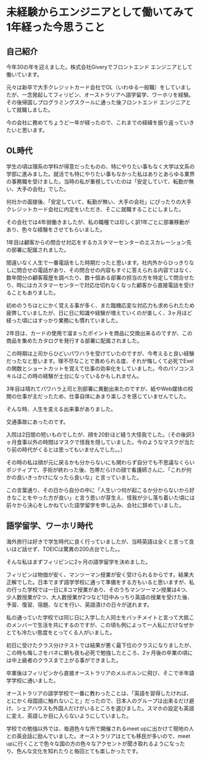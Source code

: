 # 未経験からエンジニアとして働いてみて1年経った今思うこと

## 自己紹介

今年30の年を迎えました。株式会社Giveryでフロントエンド エンジニアとして働いています。

元々は新卒で大手クレジットカード会社でOL（いわゆる一般職）をしていましたが、一念発起してフィリピン、オーストラリアへ語学留学、ワーホリを経験。その後帰国しプログラミングスクールに通った後フロントエンド エンジニアとして就職しました。

今の会社に務めてちょうど一年が経ったので、これまでの経緯を振り返っていきたいと思います。

## OL時代

学生の頃は理系の学科が得意だったものの、特にやりたい事もなく大学は文系の学部に進みました。就活でも特にやりたい事もなかった私はありとあらゆる業界の事務職を受けました。当時の私が重視していたのは「安定していて、転勤が無い、大手の会社」でした。

何社かの面接後、「安定していて、転勤が無い、大手の会社」にぴったりの大手クレジットカード会社に内定をいただき、そこに就職することにしました。

その会社では4年弱働きましたが、私の職種では珍しく訳1年ごとに部署移動があり、色々な経験をさせてもらいました。

1年目は顧客からの問合せ対応をするカスタマーセンターのエスカレーション先の部署に配属されました。

間違いなく人生で一番電話をした時期だったと思います。社内外からひっきりなしに問合せの電話があり、その問合せの内容もすぐに答えられる内容ではなく、数年間分の顧客履歴を調べたり、数十個ある部署の担当の方を特定して問合せたり、時にはカスタマーセンターで対応仕切れなくなった顧客から直接電話を受けることもありました。

初めのうちはとにかく覚える事が多く、また臨機応変な対応力も求められたため疲弊していましたが、日に日に知識や経験が増えていくのが楽しく、3ヶ月ほど経った頃にはすっかり業務にも慣れていました。

2年目は、カードの使用で溜まったポイントを商品に交換出来るのですが、この商品を集めたカタログを発行する部署に配属されました。

この時期は上司からひどいパワハラを受けていたのですが、今考えると良い経験だったなと思います。理不尽なことで責められる度、それが悔しくて必死でExelの関数とショートカットを覚えて仕事の効率化をしていました。今のパソコンスキルはこの時の経験が土台になっているかもしれません。

3年目は晴れてパワハラ上司と別部署に異動出来たのですが、紙やWeb媒体の校閲の仕事が主だったため、仕事自体にあまり楽しさを感じていませんでした。

そんな時、人生を変える出来事がありました。

交通事故にあったのです。

入院は2日間の短いものでしたが、顔を20針ほど縫う大怪我でした。（その後訳3ヶ月食事以外の時間はマスクで怪我を隠していました。今のようなマスクが当たり前の時代がくるとは思ってもいませんでした。。）

その時の私は顔が元に戻るかも分からないにも関わらず自分でも不思議なくらいポジティブで、手術が終わった後、包帯だらけの顔で看護師さんに、「これが何かの良いきっかけになったら良いな」と言っていました。

この言葉通り、その日から自分の中に「人生いつ何が起こるか分からないから好きなことをやった方が良い」と言う思いが芽生え、怪我が少し落ち着いた頃には前々から決心をしかねていた語学留学を申し込み、会社に辞めていました。

## 語学留学、ワーホリ時代

海外旅行は好きで学生時代に良く行っていましたが、当時英語は全くと言って良いほど話せず、TOEICは驚異の200点台でした。。

そんな私はまずフィリピンに2ヶ月の語学留学を決めました。

フィリピンは物価が安く、マンツーマン授業が安く受けられるからです。結果大正解でした。日本でまず語学学校に通って準備をする方もいると思いますが、私の行った学校では一日に8コマ授業があり、そのうちマンツーマン授業は4つ、少人数授業が2つ、大人数授業が2つなど1日中みっちり英語の授業を受けた後、予習、復習、宿題、などを行い、英語漬けの日々が送れます。

私の通っていた学校では同じ日に入学した人同士をバッチメイトと言って大抵このメンバーで生活を共にするのですが、この頃も例によって一人私にだけなぜかとても冷たい態度をとってくる人がいました。

初日に受けたクラス分けテストでは結果が悪く最下位のクラスになりましたが、この時も悔しさをバネに朝も夜も必死で勉強したところ、2ヶ月後の卒業の頃には中上級者のクラスまで上がる事ができました。

卒業後はフィリピンから直接オーストラリアのメルボルンに飛び、そこで半年語学学校に通いました。

オーストラリアの語学学校で一番に教わったことは、「英語を習得したければ、とにかく母国語に触れないこと」だったので、日本人のグループは出来るだけ避け、シェアハウスも外国人だけがいるところを選びました。スマホの設定も英語に変え、英語しか目に入らないようにしていました。

学校での勉強以外では、毎週色々な所で開催されるmeet upに出かけて現地の人との英会話に励んでいました。オーストラリアはとても移民が多いので、meet upに行くことで色々な国の方の色々なアクセントが聞き取れるようになったり、色んな文化を知れたりと毎回とても楽しかったです。













